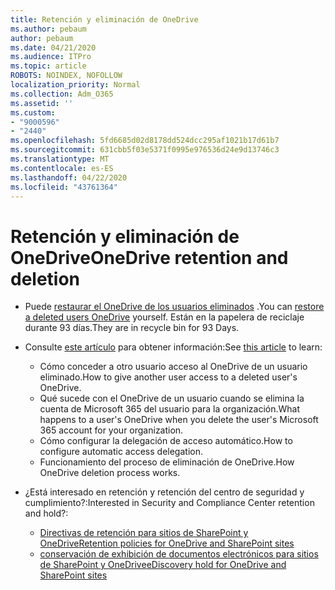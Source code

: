 ```yaml
---
title: Retención y eliminación de OneDrive
ms.author: pebaum
author: pebaum
ms.date: 04/21/2020
ms.audience: ITPro
ms.topic: article
ROBOTS: NOINDEX, NOFOLLOW
localization_priority: Normal
ms.collection: Adm_O365
ms.assetid: ''
ms.custom:
- "9000596"
- "2440"
ms.openlocfilehash: 5fd6685d02d8178dd524dcc295af1021b17d61b7
ms.sourcegitcommit: 631cbb5f03e5371f0995e976536d24e9d13746c3
ms.translationtype: MT
ms.contentlocale: es-ES
ms.lasthandoff: 04/22/2020
ms.locfileid: "43761364"
---
```

# <a name="onedrive-retention-and-deletion"></a><span data-ttu-id="b51f7-102">Retención y eliminación de OneDrive</span><span class="sxs-lookup"><span data-stu-id="b51f7-102">OneDrive retention and deletion</span></span>

- <span data-ttu-id="b51f7-103">Puede [restaurar el OneDrive de los usuarios eliminados](https://docs.microsoft.com/onedrive/restore-deleted-onedrive) .</span><span class="sxs-lookup"><span data-stu-id="b51f7-103">You can [restore a deleted users OneDrive](https://docs.microsoft.com/onedrive/restore-deleted-onedrive) yourself.</span></span> <span data-ttu-id="b51f7-104">Están en la papelera de reciclaje durante 93 días.</span><span class="sxs-lookup"><span data-stu-id="b51f7-104">They are in recycle bin for 93 Days.</span></span> 

- <span data-ttu-id="b51f7-105">Consulte [este artículo](https://docs.microsoft.com/onedrive/restore-deleted-onedrive) para obtener información:</span><span class="sxs-lookup"><span data-stu-id="b51f7-105">See [this article](https://docs.microsoft.com/onedrive/restore-deleted-onedrive) to learn:</span></span>
    - <span data-ttu-id="b51f7-106">Cómo conceder a otro usuario acceso al OneDrive de un usuario eliminado.</span><span class="sxs-lookup"><span data-stu-id="b51f7-106">How to give another user access to a deleted user's OneDrive.</span></span>
    - <span data-ttu-id="b51f7-107">Qué sucede con el OneDrive de un usuario cuando se elimina la cuenta de Microsoft 365 del usuario para la organización.</span><span class="sxs-lookup"><span data-stu-id="b51f7-107">What happens to a user's OneDrive when you delete the user's Microsoft 365 account for your organization.</span></span>
    - <span data-ttu-id="b51f7-108">Cómo configurar la delegación de acceso automático.</span><span class="sxs-lookup"><span data-stu-id="b51f7-108">How to configure automatic access delegation.</span></span>
    - <span data-ttu-id="b51f7-109">Funcionamiento del proceso de eliminación de OneDrive.</span><span class="sxs-lookup"><span data-stu-id="b51f7-109">How OneDrive deletion process works.</span></span>

- <span data-ttu-id="b51f7-110">¿Está interesado en retención y retención del centro de seguridad y cumplimiento?:</span><span class="sxs-lookup"><span data-stu-id="b51f7-110">Interested in Security and Compliance Center retention and hold?:</span></span>
    - [<span data-ttu-id="b51f7-111">Directivas de retención para sitios de SharePoint y OneDrive</span><span class="sxs-lookup"><span data-stu-id="b51f7-111">Retention policies for OneDrive and SharePoint sites</span></span>](https://docs.microsoft.com/office365/securitycompliance/retention-policies?redirectSourcePath=%252farticle%252f5e377752-700d-4870-9b6d-12bfc12d2423#content-in-onedrive-accounts-and-sharepoint-sites)
    - [<span data-ttu-id="b51f7-112">conservación de exhibición de documentos electrónicos para sitios de SharePoint y OneDrive</span><span class="sxs-lookup"><span data-stu-id="b51f7-112">eDiscovery hold for OneDrive and SharePoint sites</span></span>](https://docs.microsoft.com/office365/securitycompliance/ediscovery-cases#step-4-place-content-locations-on-hold)




